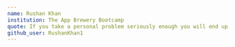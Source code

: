 ```yaml
---
name: Rushan Khan
institution: The App Brewery Bootcamp
quote: If you take a personal problem seriously enough you will end up solving a social problem. -Carl Jung
github_user: RushanKhan1
---
```

